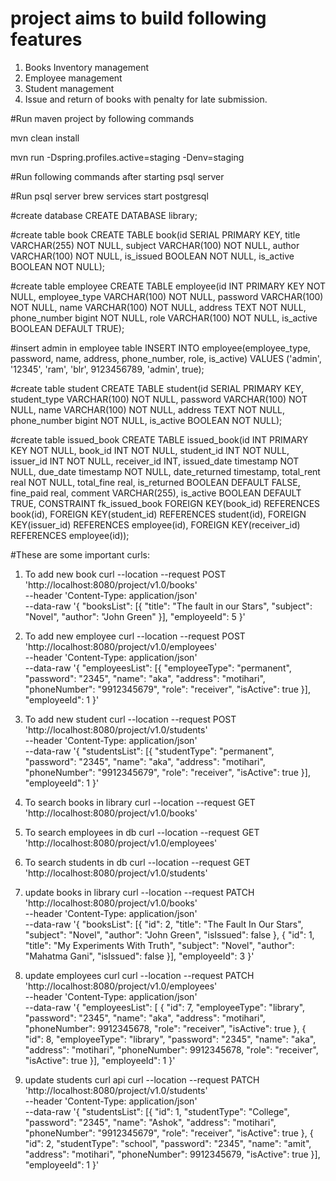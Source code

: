 # project aims to build following features
1. Books Inventory management
2. Employee management
3. Student management
4. Issue and return of books with penalty for late submission.

#Run maven project by following commands

mvn clean install

mvn run -Dspring.profiles.active=staging -Denv=staging


#Run following commands after starting psql server

#Run psql server
brew services start postgresql

#create database
CREATE DATABASE library;

#create table book
CREATE TABLE book(id SERIAL PRIMARY KEY, title VARCHAR(255) NOT NULL, subject VARCHAR(100) NOT NULL, author VARCHAR(100) NOT NULL, is_issued BOOLEAN NOT NULL, is_active BOOLEAN NOT NULL);

#create table employee
CREATE TABLE employee(id INT PRIMARY KEY NOT NULL, employee_type VARCHAR(100) NOT NULL, password VARCHAR(100) NOT NULL, name VARCHAR(100) NOT NULL, address TEXT NOT NULL, phone_number bigint NOT NULL, role VARCHAR(100) NOT NULL, is_active BOOLEAN DEFAULT TRUE);

#insert admin in employee table
INSERT INTO employee(employee_type, password, name, address, phone_number, role, is_active) VALUES ('admin', '12345', 'ram', 'blr', 9123456789, 'admin', true);

#create table student
CREATE TABLE student(id SERIAL PRIMARY KEY, student_type VARCHAR(100) NOT NULL, password VARCHAR(100) NOT NULL, name VARCHAR(100) NOT NULL, address TEXT NOT NULL, phone_number bigint NOT NULL, is_active BOOLEAN NOT NULL);

#create table issued_book
CREATE TABLE issued_book(id INT PRIMARY KEY NOT NULL, book_id INT NOT NULL, student_id INT NOT NULL, issuer_id INT NOT NULL, receiver_id INT, issued_date timestamp NOT NULL, due_date timestamp NOT NULL, date_returned timestamp, total_rent real NOT NULL, total_fine real, is_returned BOOLEAN DEFAULT FALSE, fine_paid real, comment VARCHAR(255), is_active BOOLEAN DEFAULT TRUE, 
CONSTRAINT fk_issued_book FOREIGN KEY(book_id) REFERENCES book(id), FOREIGN KEY(student_id) REFERENCES student(id), FOREIGN KEY(issuer_id) REFERENCES employee(id), FOREIGN KEY(receiver_id) REFERENCES employee(id));


#These are some important curls:
1. To add new book
curl --location --request POST 'http://localhost:8080/project/v1.0/books' \
--header 'Content-Type: application/json' \
--data-raw '{
	"booksList": [{
		"title": "The fault in our Stars",
		"subject": "Novel",
		"author": "John Green"
	}],
	"employeeId": 5
}'

2. To add new employee
curl --location --request POST 'http://localhost:8080/project/v1.0/employees' \
--header 'Content-Type: application/json' \
--data-raw '{
	"employeesList": [{
		"employeeType": "permanent",
		"password": "2345",
		"name": "aka",
	  	"address": "motihari",
		"phoneNumber": "9912345679",
		"role": "receiver",
	  	"isActive": true
	}],
	"employeeId": 1
}'

3. To add new student
curl --location --request POST 'http://localhost:8080/project/v1.0/students' \
--header 'Content-Type: application/json' \
--data-raw '{
	"studentsList": [{
		"studentType": "permanent",
		"password": "2345",
		"name": "aka",
	  	"address": "motihari",
		"phoneNumber": "9912345679",
		"role": "receiver",
	  	"isActive": true
	}],
	"employeeId": 1
}'

4. To search books in library
curl --location --request GET 'http://localhost:8080/project/v1.0/books'

5. To search employees in db
curl --location --request GET 'http://localhost:8080/project/v1.0/employees'

6. To search students in db
curl --location --request GET 'http://localhost:8080/project/v1.0/students'

7. update books in library 
curl --location --request PATCH 'http://localhost:8080/project/v1.0/books' \
--header 'Content-Type: application/json' \
--data-raw '{
	"booksList": [{
		"id": 2,
		"title": "The Fault In Our Stars",
		"subject": "Novel",
		"author": "John Green",
		"isIssued": false
	},
	{
		"id": 1,
		"title": "My Experiments With Truth",
		"subject": "Novel",
		"author": "Mahatma Gani",
		"isIssued": false
	}],
	"employeeId": 3
}'

8. update employees curl
curl --location --request PATCH 'http://localhost:8080/project/v1.0/employees' \
--header 'Content-Type: application/json' \
--data-raw '{
	"employeesList": [        {
            "id": 7,
            "employeeType": "library",
            "password": "2345",
            "name": "aka",
            "address": "motihari",
            "phoneNumber": 9912345678,
            "role": "receiver",
            "isActive": true
        },
        {
            "id": 8,
            "employeeType": "library",
            "password": "2345",
            "name": "aka",
            "address": "motihari",
            "phoneNumber": 9912345678,
            "role": "receiver",
            "isActive": true
        }],
	"employeeId": 1
}'

9. update students curl api
curl --location --request PATCH 'http://localhost:8080/project/v1.0/students' \
--header 'Content-Type: application/json' \
--data-raw '{
	"studentsList": [{
		"id": 1,
		"studentType": "College",
		"password": "2345",
		"name": "Ashok",
	  	"address": "motihari",
		"phoneNumber": "9912345679",
		"role": "receiver",
	  	"isActive": true
	},
	{
            "id": 2,
            "studentType": "school",
            "password": "2345",
            "name": "amit",
            "address": "motihari",
            "phoneNumber": 9912345679,
            "isActive": true
        }],
	"employeeId": 1
}'








